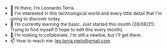 - 👋 Hi there, I’m Leonardo Terra. 
- 👀 I'm interested in this technological world and every little detail that I'm going to discover today.
- 🌱 I’m currently learning the basic. Just started this month (28/08/21). Trying to find myself.(I hope to edit this every month).
- 💞️ I’m looking to collaborate. I'm still a newbie, but i'll get there.
- 📫 How to reach me: leo.terra.melo@gmail.com


<!---
leonardo-terra/leonardo-terra is a ✨ special ✨ repository because its `README.md` (this file) appears on your GitHub profile.
You can click the Preview link to take a look at your changes.
--->
